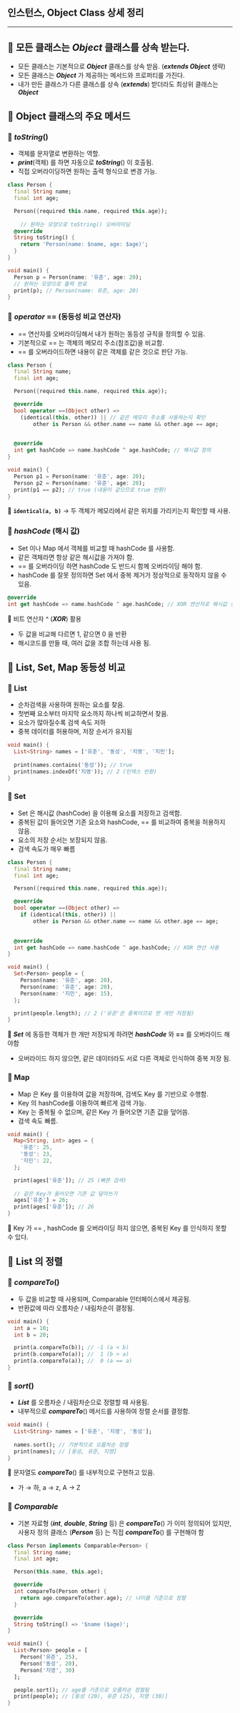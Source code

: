 ## 인스턴스, Object Class 상세 정리

---

## 💎 모든 클래스는 ***Object*** 클래스를 상속 받는다.

- 모든 클래스는 기본적으로 ***Object*** 클래스를 상속 받음. (***extends Object*** 생략)
- 모든 클래스는 ***Object*** 가 제공하는 메서드와 프로퍼티를 가진다.
- 내가 만든 클래스가 다른 클래스를 상속 (***extends***) 받더라도 최상위 클래스는 ***Object***

## 💎 Object 클래스의 주요 메서드

### 📝 *toString*()

- 객체를 문자열로 변환하는 역할.
- ***print***(객체) 를 하면 자동으로 ***toString***() 이 호출됨.
- 직접 오버라이딩하면 원하는 출력 형식으로 변경 가능.

```dart
class Person {
  final String name;
  final int age;

  Person({required this.name, required this.age});
	
	// 원하는 모양으로 toString() 오버라이딩
  @override
  String toString() {
    return 'Person(name: $name, age: $age)';
  }
}

void main() {
  Person p = Person(name: '유준', age: 20);
  // 원하는 모양으로 출력 완료
  print(p); // Person(name: 유준, age: 20)
}

```

### 📝 ***operator*** == (동등성 비교 연산자)

- == 연산자를 오버라이딩해서 내가 원하는 동등성 규칙을 정의할 수 있음.
- 기본적으로 == 는 객체의 메모리 주소(참조값)을 비교함.
- == 를 오버라이드하면 내용이 같은 객체를 같은 것으로 판단 가능.

```dart
class Person {
  final String name;
  final int age;

  Person({required this.name, required this.age});

  @override
  bool operator ==(Object other) =>
    (identical(this, other)) || // 같은 메모리 주소를 사용하는지 확인
		other is Person && other.name == name && other.age == age;
  

  @override
  int get hashCode => name.hashCode ^ age.hashCode; // 해시값 정의
}

void main() {
  Person p1 = Person(name: '유준', age: 20);
  Person p2 = Person(name: '유준', age: 20);
  print(p1 == p2); // true (내용이 같으므로 true 반환)
}

```

📍 **`identical(a, b)`** → 두 객체가 메모리에서 같은 위치를 가리키는지 확인할 때 사용.

### 📝 *hashCode* (해시 값)

- Set 이나 Map 에서 객체를 비교할 때 hashCode 를 사용함.
- 같은 객체라면 항상 같은 해시값을 가져야 함.
- == 를 오버라이딩 하면 hashCode 도 반드시 함께 오버라이딩 해야 함.
- hashCode 를 잘못 정의하면 Set 에서 중복 제거가 정상적으로 동작하지 않을 수 있음.

```dart
@override
int get hashCode => name.hashCode ^ age.hashCode; // XOR 연산자로 해시값 생성
```

📍 비트 연산자 ^ (***XOR***) 활용

- 두 값을 비교해 다르면 1, 같으면 0 을 반환
- 해시코드를 만들 때, 여러 값을 조합 하는데 사용 됨.

## 💎 List, Set, Map 동등성 비교

### 📝 List

- 순차검색을 사용하여 원하는 요소를 찾음.
- 첫번째 요소부터 마지막 요소까지 하나씩 비교하면서 찾음.
- 요소가 많아질수록 검색 속도 저하
- 중복 데이터를 허용하며, 저장 순서가 유지됨

```dart
void main() {
  List<String> names = ['유준', '동성', '지영', '지민'];
  
  print(names.contains('동성')); // true
  print(names.indexOf('지영')); // 2 (인덱스 반환)
}
```

### 📝 Set

- Set 은 해시값 (hashCode) 을 이용해 요소를 저장하고 검색함.
- 중복된 값이 들어오면 기존 요소와 hashCode, == 를 비교하여 중복을 허용하지 않음.
- 요소의 저장 순서는 보장되지 않음.
- 검색 속도가 매우 빠름

```dart
class Person {
  final String name;
  final int age;

  Person({required this.name, required this.age});

  @override
  bool operator ==(Object other) =>
    if (identical(this, other)) ||
		other is Person && other.name == name && other.age == age;
  

  @override
  int get hashCode => name.hashCode ^ age.hashCode; // XOR 연산 사용
}

void main() {
  Set<Person> people = {
    Person(name: '유준', age: 20),
    Person(name: '유준', age: 20),
    Person(name: '지민', age: 15),
  };

  print(people.length); // 2 ('유준'은 중복이므로 한 개만 저장됨)
}
```

📍 ***Set*** 에 동등한 객체가 한 개만 저장되게 하려면 ***hashCode*** 와 **==** 를 오버라이드 해야함

- 오버라이드 하지 않으면, 같은 데이터라도 서로 다른 객체로 인식하여 중복 저장 됨.

### 📝 Map

- Map 은 Key 를 이용하여 값을 저장하며, 검색도 Key 를 기반으로 수행함.
- Key 의 hashCode를 이용하여 빠르게 검색 가능.
- Key 는 중복될 수 없으며,  같은 Key 가 들어오면 기존 값을 덮어씀.
- 검색 속도 빠름.

```dart
void main() {
  Map<String, int> ages = {
    '유준': 25,
    '동성': 23,
    '지민': 22,
  };

  print(ages['유준']); // 25 (빠른 검색)
  
  // 같은 Key가 들어오면 기존 값 덮어쓰기
  ages['유준'] = 26;
  print(ages['유준']); // 26
}
```

📍 Key 가 == , hashCode 를 오버라이딩 하지 않으면, 중복된 Key 를 인식하지 못할 수 있다.

## 💎 List 의 정렬

### 📝 ***compareTo***()

- 두 값을 비교할 때 사용되며, Comparable 인터페이스에서 제공됨.
- 반환값에 따라 오름차순 / 내림차순이 결정됨.

```dart
void main() {
  int a = 10;
  int b = 20;

  print(a.compareTo(b)); // -1 (a < b)
  print(b.compareTo(a)); //  1 (b > a)
  print(a.compareTo(a)); //  0 (a == a)
}
```

### 📝 ***sort***()

- ***List*** 를 오름차순 / 내림차순으로 정렬할 때 사용됨.
- 내부적으로 ***compareTo***() 메서드를 사용하여 정렬 순서를 결정함.

```dart
void main() {
  List<String> names = ['유준', '지영', '동성'];
  
  names.sort(); // 기본적으로 오름차순 정렬
  print(names); // [동성, 유준, 지영]
}
```

📍 문자열도 ***compareTo***() 를 내부적으로 구현하고 있음.

- 가 → 하, a → z, A → Z

### 📝 *Comparable*

- 기본 자료형 (***int***, ***double***, ***String*** 등) 은 ***compareTo***() 가 이미 정의되어 있지만, 사용자 정의 클래스 (***Person*** 등) 는 직접 ***compareTo***() 를 구현해야 함

```dart
class Person implements Comparable<Person> {
  final String name;
  final int age;

  Person(this.name, this.age);

  @override
  int compareTo(Person other) {
    return age.compareTo(other.age); // 나이를 기준으로 정렬
  }

  @override
  String toString() => '$name ($age)';
}

void main() {
  List<Person> people = [
    Person('유준', 25),
    Person('동성', 20),
    Person('지영', 30)
  ];

  people.sort(); // age를 기준으로 오름차순 정렬됨
  print(people); // [동성 (20), 유준 (25), 지영 (30)]
}
```